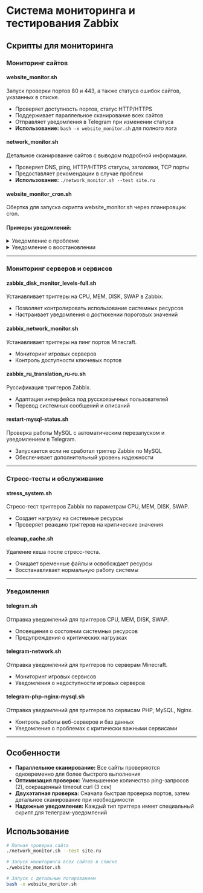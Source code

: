 # Система мониторинга и тестирования Zabbix

## Скрипты для мониторинга

### Мониторинг сайтов

#### website_monitor.sh
Запуск проверки портов 80 и 443, а также статуса ошибок сайтов, указанных в списке.
- Проверяет доступность портов, статус HTTP/HTTPS
- Поддерживает параллельное сканирование всех сайтов
- Отправляет уведомления в Telegram при изменении статуса
- **Использование:** `bash -x website_monitor.sh` для полного лога

#### network_monitor.sh
Детальное сканирование сайтов с выводом подробной информации.
- Проверяет DNS, ping, HTTP/HTTPS статусы, заголовки, TCP порты
- Предоставляет рекомендации в случае проблем
- **Использование:** `./network_monitor.sh --test site.ru`

#### website_monitor_cron.sh
Обертка для запуска скрипта website_monitor.sh через планировщик cron.

#### Примеры уведомлений:

<details>
<summary>Уведомление о проблеме</summary>

```
🚨 ПРОБЛЕМА: Сайт site.ru недоступен

📊 Сервис: Мониторинг сайтов
⚠️ Важность: Критическая
⏰ Время: 2025-05-01 06:25:17

📝 Детали проблемы:
HTTP ошибка: 502, HTTPS ошибка: 502

Результаты тестирования:
7️⃣ Заключение:
  ❌ ИТОГ: Сайт site.ru недоступен
  ➤ Рекомендации:
    • Проверьте работу веб-сервера
    • Проверьте настройки Traefik
    • Проверьте контейнеры/сервисы сайта
    • Проверьте сетевое подключение
=======================
✅ Тестирование завершено.

#website #critical
```
</details>

<details>
<summary>Уведомление о восстановлении</summary>

```
✅ ВОССТАНОВЛЕНО: Сайт site.ru восстановил свою работу.

📊 Сервис: Мониторинг сайтов
⏰ Время: 2025-05-01 06:29:22

📝 Описание: Сервис снова доступен.
Сайт доступен (HTTP: 200, HTTPS: 200, TCP80: 1, TCP443: 1, Ping: 1)

#recovery #website

recovery_status: true
```
</details>

---

### Мониторинг серверов и сервисов

#### zabbix_disk_monitor_levels-full.sh
Устанавливает триггеры на CPU, MEM, DISK, SWAP в Zabbix.
- Позволяет контролировать использование системных ресурсов
- Настраивает уведомления о достижении пороговых значений

#### zabbix_network_monitor.sh
Устанавливает триггеры на пинг портов Minecraft.
- Мониторинг игровых серверов
- Контроль доступности ключевых портов

#### zabbix_ru_translation_ru-ru.sh
Руссификация триггеров Zabbix.
- Адаптация интерфейса под русскоязычных пользователей
- Перевод системных сообщений и описаний

#### restart-mysql-status.sh
Проверка работы MySQL с автоматическим перезапуском и уведомлением в Telegram.
- Запускается если не сработал триггер Zabbix по MySQL
- Обеспечивает дополнительный уровень надежности

---

### Стресс-тесты и обслуживание

#### stress_system.sh
Стресс-тест триггеров Zabbix по параметрам CPU, MEM, DISK, SWAP.
- Создает нагрузку на системные ресурсы
- Проверяет реакцию триггеров на критические значения

#### cleanup_cache.sh
Удаление кеша после стресс-теста.
- Очищает временные файлы и освобождает ресурсы
- Восстанавливает нормальную работу системы

---

### Уведомления

#### telegram.sh
Отправка уведомлений для триггеров CPU, MEM, DISK, SWAP.
- Оповещения о состоянии системных ресурсов
- Предупреждения о критических нагрузках

#### telegram-network.sh
Отправка уведомлений для триггеров по серверам Minecraft.
- Мониторинг игровых сервисов
- Уведомления о недоступности игровых серверов

#### telegram-php-nginx-mysql.sh
Отправка уведомлений для триггеров по сервисам PHP, MySQL, Nginx.
- Контроль работы веб-серверов и баз данных
- Уведомления о проблемах с критически важными сервисами

---

## Особенности

- **Параллельное сканирование:** Все сайты проверяются одновременно для более быстрого выполнения
- **Оптимизация проверок:** Уменьшенное количество ping-запросов (2), сокращенный timeout curl (3 сек)
- **Двухэтапная проверка:** Сначала быстрая проверка портов, затем детальное сканирование при необходимости
- **Надежные уведомления:** Каждый тип триггера имеет специальный скрипт для телеграм-уведомлений

## Использование

```bash
# Полная проверка сайта
./network_monitor.sh --test site.ru

# Запуск мониторинга всех сайтов в списке
./website_monitor.sh

# Запуск с детальным логированием
bash -x website_monitor.sh
```
